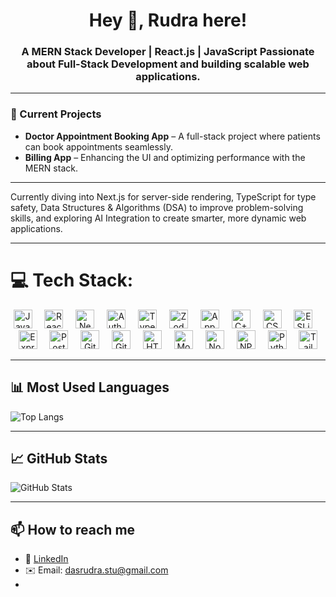 <h1 align="center">Hey 👋, Rudra here!  </h1>

<h3 align="center">A <b>MERN Stack Developer</b> | <b>React.js</b> | <b>JavaScript</b>  
Passionate about <b>Full-Stack Development</b> and building scalable web applications.</h3>

---

### 📌 Current Projects  
- **Doctor Appointment Booking App** – A full-stack project where patients can book appointments seamlessly.  
- **Billing App** – Enhancing the UI and optimizing performance with the MERN stack.  

---

Currently diving into Next.js for server-side rendering, TypeScript for type safety, Data Structures & Algorithms (DSA) to improve problem-solving skills, and exploring AI Integration to create smarter, more dynamic web applications.

---

# 💻 Tech Stack:

<div align="center">
  <img src="https://img.shields.io/badge/JavaScript-F7DF1E?logo=javascript&logoColor=black&style=for-the-badge" height="30" alt="JavaScript" />
  <img width="12" />
  <img src="https://img.shields.io/badge/React-61DAFB?logo=react&logoColor=black&style=for-the-badge" height="30" alt="React" />
  <img width="12" />
  <img src="https://img.shields.io/badge/Next.js-000000?logo=nextdotjs&logoColor=white&style=for-the-badge" height="30" alt="Next.js" />
  <img width="12" />
  <img src="https://img.shields.io/badge/Auth.js-0A66C2?logo=auth0&logoColor=white&style=for-the-badge" height="30" alt="Auth.js" />
  <img width="12" />
  <img src="https://img.shields.io/badge/TypeScript-3178C6?logo=typescript&logoColor=white&style=for-the-badge" height="30" alt="TypeScript" />
  <img width="12" />
  <img src="https://img.shields.io/badge/Zod-3E63DD?logo=Zod&logoColor=white&style=for-the-badge" height="30" alt="Zod" />
  <img width="12" />
  <img src="https://img.shields.io/badge/Appwrite-F02E65?logo=appwrite&logoColor=white&style=for-the-badge" height="30" alt="Appwrite" />
  <img width="12" />
  <img src="https://img.shields.io/badge/C++-00599C?logo=c%2B%2B&logoColor=white&style=for-the-badge" height="30" alt="C++" />
  <img width="12" />
  <img src="https://img.shields.io/badge/CSS3-1572B6?logo=css3&logoColor=white&style=for-the-badge" height="30" alt="CSS3" />
  <img width="12" />
  <img src="https://img.shields.io/badge/ESLint-4B32C3?logo=eslint&logoColor=white&style=for-the-badge" height="30" alt="ESLint" />
  <img width="12" />
  <img src="https://img.shields.io/badge/Express-000000?logo=express&logoColor=white&style=for-the-badge" height="30" alt="Express" />
  <img width="12" />
  <img src="https://img.shields.io/badge/PostgreSQL-4169E1?logo=postgresql&logoColor=white&style=for-the-badge" height="30" alt="PostgreSQL" />
  <img width="12" />
  <img src="https://img.shields.io/badge/GitHub-181717?logo=github&logoColor=white&style=for-the-badge" height="30" alt="GitHub" />
  <img width="12" />
  <img src="https://img.shields.io/badge/Git-F05032?logo=git&logoColor=white&style=for-the-badge" height="30" alt="Git" />
  <img width="12" />
  <img src="https://img.shields.io/badge/HTML5-E34F26?logo=html5&logoColor=white&style=for-the-badge" height="30" alt="HTML5" />
  <img width="12" />
  <img src="https://img.shields.io/badge/MongoDB-47A248?logo=mongodb&logoColor=white&style=for-the-badge" height="30" alt="MongoDB" />
  <img width="12" />
  <img src="https://img.shields.io/badge/Node.js-339933?logo=nodedotjs&logoColor=white&style=for-the-badge" height="30" alt="Node.js" />
  <img width="12" />
  <img src="https://img.shields.io/badge/npm-CB3837?logo=npm&logoColor=white&style=for-the-badge" height="30" alt="NPM" />
  <img width="12" />
  <img src="https://img.shields.io/badge/Python-3776AB?logo=python&logoColor=white&style=for-the-badge" height="30" alt="Python" />
  <img width="12" />
  <img src="https://img.shields.io/badge/TailwindCSS-06B6D4?logo=tailwindcss&logoColor=black&style=for-the-badge" height="30" alt="Tailwind CSS" />
</div>


---

## 📊 Most Used Languages  
![Top Langs](https://github-readme-stats.vercel.app/api/top-langs/?username=rudradas05&layout=compact&theme=dark)  

---

## 📈 GitHub Stats  
![GitHub Stats](https://github-readme-stats.vercel.app/api?username=rudradas05&show_icons=true&theme=dark)  

---

## 📫 How to reach me  
- 🔗 [LinkedIn](https://www.linkedin.com/in/rudra-das-a9072a258)  
- ✉️ Email: [dasrudra.stu@gmail.com](mailto:dasrudra.stu@gmail.com)  
-